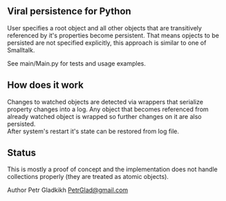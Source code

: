 Viral persistence for Python
----------------------------

User specifies a root object and all other objects that are transitively referenced by it's properties become persistent.
That means opjects to be persisted are not specified explicitly, this approach is similar to one of Smalltalk.

See main/Main.py for tests and usage examples.

How does it work
----------------

Changes to watched objects are detected via wrappers that serialize property changes into a log.
Any object that becomes referenced from already watched object is wrapped so further changes on it are also persisted.     
After system's restart it's state can be restored from log file.

Status
------

This is mostly a proof of concept and the implementation does  not handle collections properly (they are treated as atomic
objects).
    
Author Petr Gladkikh <PetrGlad@gmail.com>